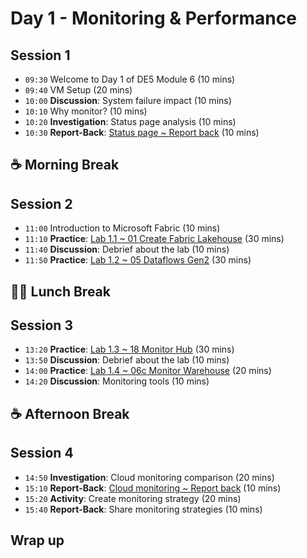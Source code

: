 # Day 1 - Monitoring & Performance

## Session 1

- `09:30` Welcome to Day 1 of DE5 Module 6 (10 mins)
- `09:40` VM Setup (20 mins)
- `10:00` **Discussion**: System failure impact (10 mins)
- `10:10` Why monitor? (10 mins)
- `10:20` **Investigation**: Status page analysis (10 mins)
- `10:30` **Report-Back**: [Status page ~ Report back](../day1/status-page-report-back.md) (10 mins)

## ☕ Morning Break

## Session 2

- `11:00` Introduction to Microsoft Fabric (10 mins)
- `11:10` **Practice**: [Lab 1.1 ~ 01 Create Fabric Lakehouse](../labs/01-lakehouse.md) (30 mins)
- `11:40` **Discussion**: Debrief about the lab (10 mins)
- `11:50` **Practice**: [Lab 1.2 ~ 05 Dataflows Gen2](../labs/05-dataflows-gen2.md) (30 mins)

## 🥪🥤 Lunch Break

## Session 3

- `13:20` **Practice**: [Lab 1.3 ~ 18 Monitor Hub](../labs/18-monitor-hub.md) (30 mins)
- `13:50` **Discussion**: Debrief about the lab (10 mins)
- `14:00` **Practice**: [Lab 1.4 ~ 06c Monitor Warehouse](../labs/06c-monitor-data-warehouse.md) (20 mins)
- `14:20` **Discussion**: Monitoring tools (10 mins)

## ☕ Afternoon Break

## Session 4

- `14:50` **Investigation**: Cloud monitoring comparison (20 mins)
- `15:10` **Report-Back**: [Cloud monitoring ~ Report back](../day1/cloud-monitoring-report-back.md) (10 mins)
- `15:20` **Activity**: Create monitoring strategy (20 mins)
- `15:40` **Report-Back**: Share monitoring strategies (10 mins)

## Wrap up


